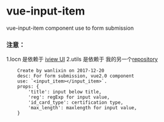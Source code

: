 # vue-input-item
vue-input-item component use to form submission
### 注意：
1.Iocn 是依赖于 [iview UI](http://v1.iviewui.com/components/icon)
2.utils 是依赖于 我的另一个[repository](https://github.com/wanlixi/utils.js)


```
	Create by wanlixin on 2017-12-20
	desc: For form submission, vue2.0 component
	use: `<input_item></input_item>`.
	props: {
		'title': input below title, 
		'reg': regExp for input value, 
		'id_card_type': certification type, 
		'max_length': maxlength for input value,
	}
 ```
